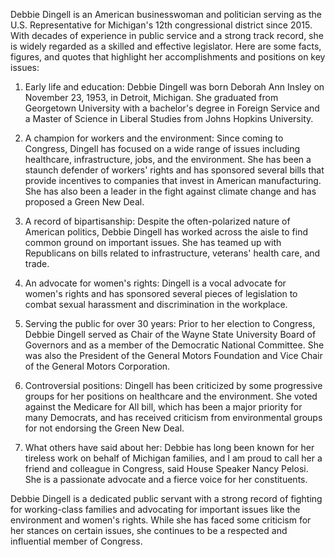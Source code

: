 Debbie Dingell is an American businesswoman and politician serving as the U.S. Representative for Michigan's 12th congressional district since 2015. With decades of experience in public service and a strong track record, she is widely regarded as a skilled and effective legislator. Here are some facts, figures, and quotes that highlight her accomplishments and positions on key issues:

1. Early life and education: Debbie Dingell was born Deborah Ann Insley on November 23, 1953, in Detroit, Michigan. She graduated from Georgetown University with a bachelor's degree in Foreign Service and a Master of Science in Liberal Studies from Johns Hopkins University.

2. A champion for workers and the environment: Since coming to Congress, Dingell has focused on a wide range of issues including healthcare, infrastructure, jobs, and the environment. She has been a staunch defender of workers' rights and has sponsored several bills that provide incentives to companies that invest in American manufacturing. She has also been a leader in the fight against climate change and has proposed a Green New Deal.

3. A record of bipartisanship: Despite the often-polarized nature of American politics, Debbie Dingell has worked across the aisle to find common ground on important issues. She has teamed up with Republicans on bills related to infrastructure, veterans' health care, and trade.

4. An advocate for women's rights: Dingell is a vocal advocate for women's rights and has sponsored several pieces of legislation to combat sexual harassment and discrimination in the workplace.

5. Serving the public for over 30 years: Prior to her election to Congress, Debbie Dingell served as Chair of the Wayne State University Board of Governors and as a member of the Democratic National Committee. She was also the President of the General Motors Foundation and Vice Chair of the General Motors Corporation.

6. Controversial positions: Dingell has been criticized by some progressive groups for her positions on healthcare and the environment. She voted against the Medicare for All bill, which has been a major priority for many Democrats, and has received criticism from environmental groups for not endorsing the Green New Deal.

7. What others have said about her: Debbie has long been known for her tireless work on behalf of Michigan families, and I am proud to call her a friend and colleague in Congress, said House Speaker Nancy Pelosi. She is a passionate advocate and a fierce voice for her constituents.

Debbie Dingell is a dedicated public servant with a strong record of fighting for working-class families and advocating for important issues like the environment and women's rights. While she has faced some criticism for her stances on certain issues, she continues to be a respected and influential member of Congress.
